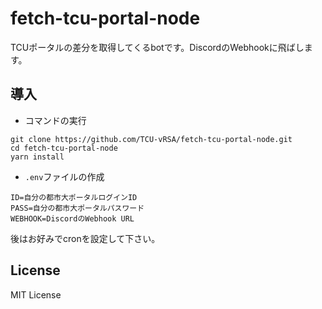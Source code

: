 # fetch-tcu-portal-node
TCUポータルの差分を取得してくるbotです。DiscordのWebhookに飛ばします。

## 導入

- コマンドの実行
```
git clone https://github.com/TCU-vRSA/fetch-tcu-portal-node.git
cd fetch-tcu-portal-node
yarn install
```

- `.env`ファイルの作成
```
ID=自分の都市大ポータルログインID
PASS=自分の都市大ポータルパスワード
WEBHOOK=DiscordのWebhook URL
```

後はお好みでcronを設定して下さい。

## License
MIT License
